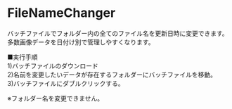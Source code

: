 # FileNameChanger
バッチファイルでフォルダー内の全てのファイル名を更新日時に変更できます。<br />
多数画像データを日付け別で管理しやすくなります。<br />

■実行手順<br />
1)バッチファイルのダウンロード<br />
2)名前を変更したいデータが存在するフォルダーにバッチファイルを移動。<br />
3)バッチファイルにダブルクリックする。<br />

※フォルダー名を変更できません。
